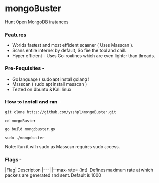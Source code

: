 # mongoBuster
Hunt Open MongoDB instances

### Features

* Worlds fastest and most efficient scanner ( Uses Masscan ).
* Scans entire internet by default, So fire the tool and chill.
* Hyper efficient - Uses Go-routines which are even lighter than threads.

### Pre-Requisites - 

* Go language ( sudo apt install golang )
* Masscan ( sudo apt install masscan )
* Tested on Ubuntu & Kali linux

### How to install and run - 

```
git clone https://github.com/yashpl/mongoBuster.git

cd mongoBuster

go build mongobuster.go

sudo ./mongobuster
```

Note: Run it with sudo as Masscan requires sudo access.

### Flags - 

|Flag| Description 
|---|
|--max-rate= (int)| Defines maximum rate at which packets are generated and sent. Default is 1000 

